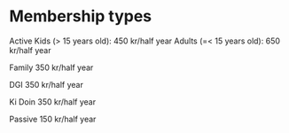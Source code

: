 # Membership types

Active
  Kids (> 15 years old): 450 kr/half year
  Adults (=< 15 years old): 650 kr/half year

Family
  350 kr/half year

DGI
  350 kr/half year

Ki Doin
  350 kr/half year

Passive
  150 kr/half year
